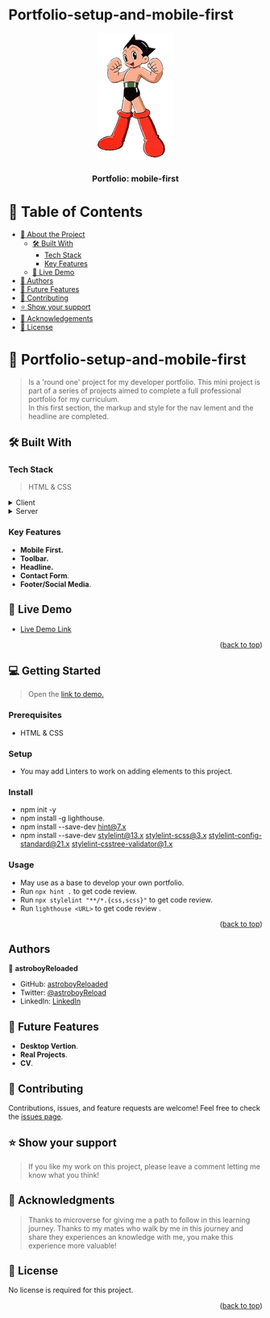 # Portfolio-setup-and-mobile-first

<a name="readme-top"></a>

<div align="center">
  <img src="images/icons/Astroboy-removebg.png" alt="logo" width="150"  height="auto" />
  <br/>
  <h3><b>Portfolio: mobile-first</b></h3>
</div>

<!-- TABLE OF CONTENTS -->

# 📗 Table of Contents

- [📖 About the Project](#about-project)
  - [🛠 Built With](#built-with)
    - [Tech Stack](#tech-stack)
    - [Key Features](#key-features)
  - [🚀 Live Demo](#live-demo)
- [👥 Authors](#authors)
- [🔭 Future Features](#future-features)
- [🤝 Contributing](#contributing)
- [⭐️ Show your support](#support)
- [🙏 Acknowledgements](#acknowledgements)
- [📝 License](#license)

<!-- PROJECT DESCRIPTION -->

# 📖 Portfolio-setup-and-mobile-first <a name="about-project"></a>

> Is a 'round one' project for my developer portfolio. This mini project is part of a series of projects aimed to complete a full professional portfolio for my curriculum.<br>
> In this first section, the markup and style for the nav lement and the headline are completed.

## 🛠 Built With <a name="built-with"></a>

### Tech Stack <a name="tech-stack"></a>

> HTML & CSS

<details>
  <summary>Client</summary>
  <ul>
    <li><a href="https://https://html5.org//">HTML 5</a></li>
    <li><a href="https://www.w3.org/Style/CSS/Overview.en.html">CSS 3</a></li>
  </ul>
</details>
<details>
  <summary>Server</summary>
  <ul>
    <li><a href="https://www.netlify.com/">Netlify</a></li>
  </ul>
</details>

<!-- Features -->

### Key Features <a name="key-features"></a>

- **Mobile First.**
- **Toolbar.**
- **Headline.**
- **Contact Form**.
- **Footer/Social Media**.

<!-- LIVE DEMO -->

## 🚀 Live Demo <a name="live-demo"></a>

- [Live Demo Link](https://portfolio-setup-and-mobile-first.netlify.app/)
<p align="right">(<a href="#readme-top">back to top</a>)</p>

<!-- GETTING STARTED -->

## 💻 Getting Started <a name="getting-started"></a>

> Open the [link to demo.](https://portfolio-setup-and-mobile-first.netlify.app/)

### Prerequisites

- HTML & CSS

### Setup

- You may add Linters to work on adding elements to this project.

### Install

- npm init -y
- npm install -g lighthouse.
- npm install --save-dev hint@7.x
- npm install --save-dev stylelint@13.x stylelint-scss@3.x stylelint-config-standard@21.x stylelint-csstree-validator@1.x

### Usage

- May use as a base to develop your own portfolio.
- Run `npx hint .` to get code review.
- Run `npx stylelint "**/*.{css,scss}"` to get code review.
- Run `lighthouse <URL>` to get code review .
<p align="right">(<a href="#readme-top">back to top</a>)</p>

<!-- AUTHORS -->

## Authors <a name="authors"></a>

👤 **astroboyReloaded**

- GitHub: [astroboyReloaded](https://github.com/astroboyReloaded)
- Twitter: [@astroboyReload](https://twitter.com/astroboyReload)
- LinkedIn: [LinkedIn](https://www.linkedin.com/in/astroboyreloaded/)

<!-- FUTURE FEATURES -->

## 🔭 Future Features <a name="future-features"></a>

- **Desktop Vertion**.
- **Real Projects**.
- **CV**.

<!-- CONTRIBUTING -->

## 🤝 Contributing <a name="contributing"></a>

Contributions, issues, and feature requests are welcome!
Feel free to check the [issues page](../../issues/).

<!-- SUPPORT -->

## ⭐️ Show your support <a name="support"></a>

> If you like my work on this project, please leave a comment letting me know what you think!

<!-- ACKNOWLEDGEMENTS -->

## 🙏 Acknowledgments <a name="acknowledgements"></a>

> Thanks to microverse for giving me a path to follow in this learning journey.
> Thanks to my mates who walk by me in this journey and share they experiences an knowledge with me, you make this experience more valuable!

<!-- LICENSE -->

## 📝 License <a name="license"></a>

No license is required for this project.

<p align="right">(<a href="#readme-top">back to top</a>)</p>

